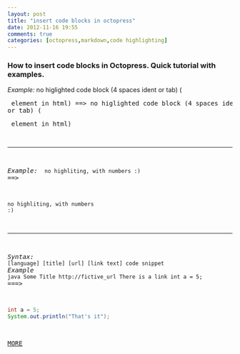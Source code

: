 ```yaml
---
layout: post
title: "insert code blocks in octopress"
date: 2012-11-16 19:55
comments: true
categories: [octopress,markdown,code highlighting]
---
```

### How to insert code blocks in Octopress. Quick tutorial with examples.
<!-- more -->
*Example:*
		no higlighted code block (4 spaces ident or tab) (<pre> element in html)
==>
	no higlighted code block (4 spaces ident or tab) (<pre> element in html)

***
*Example:*
	``` 
	no highliting, with numbers
	:)
	```
==>

``` 
no highliting, with numbers
:)
```

***
*Syntax:*
	``` [language] [title] [url] [link text]
	code snippet
	```
*Example*
	```java Some Title http://fictive_url There is a link
	int a = 5;
	```
===>
```java Some Title http://fictive_url There is a link
int a = 5;
System.out.println("That's it");
```

[MORE](http://octopress.org/docs/blogging/code/)




